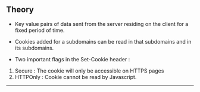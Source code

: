 ## Theory

- Key value pairs of data sent from the server residing on the client for a fixed period of time.

- Cookies added for a subdomains can be read in that subdomains and in its subdomains.

- Two important flags in the Set-Cookie header : 
1. Secure : The cookie will only be accessible on HTTPS pages
2. HTTPOnly : Cookie cannot be read by Javascript.

---